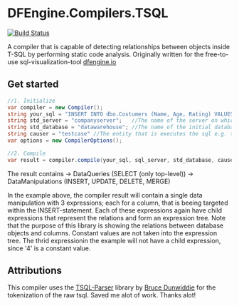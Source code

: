 # DFEngine.Compilers.TSQL
[![Build Status](https://dev.azure.com/Hansalytics/DFEngine.Compilers.TSQL/_apis/build/status/Production?branchName=master)](https://dev.azure.com/Hansalytics/DFEngine.Compilers.TSQL/_build/latest?definitionId=22&branchName=master)

A compiler that is capable of detecting relationships between objects inside T-SQL by performing static code analysis.
Originally written for the  free-to-use sql-visualization-tool [dfengine.io](https://dfengine.io)

## Get started
```csharp
//1. Initialize
var compiler = new Compiler();
string your_sql = "INSERT INTO dbo.Costumers (Name, Age, Rating) VALUES (appDB.dbo.Costumers.Name, appDB.[dbo].Costumers.Age, 4)";     //The sql you want to have analyzed
string std_server = "companyserver";   //The name of the server on which the sql is executed on
string std_database = "datawarehouse"; //The name of the initial database on which the sql is executed on
string causer = "testcase" //The entity that is executes the sql e.g. the name of a script
var options = new CompilerOptions();

//2. Compile
var result = compiler.compile(your_sql, sql_server, std_database, causer, options);
```

The result contains 
-> DataQueries (SELECT (only top-level))
-> DataManipulations (INSERT, UPDATE, DELETE, MERGE)

In the example above, the compiler result will contain a single data manipulation with 3 expressions; each for a column, that is beeing
targeted within the INSERT-statement. Each of these expressions again have child expressions that represent
the relations and form an expression tree.
Note that the purpose of this library is showing the relations between database objects and columns. Constant values
are not taken into the expression tree. The thrid expressionin the example will not have a child expression, since '4' is a constant value.

## Attributions
This compiler uses the [TSQL-Parser](https://github.com/bruce-dunwiddie/tsql-parser) library by [Bruce Dunwiddie](https://github.com/bruce-dunwiddie) for the tokenization of the raw tsql.
Saved me alot of work. Thanks alot!